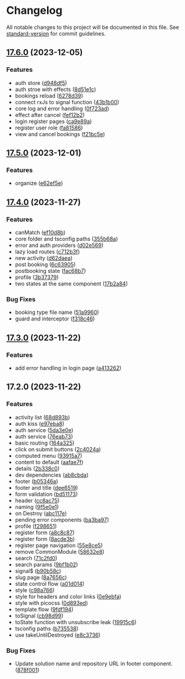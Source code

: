 # Changelog

All notable changes to this project will be documented in this file. See [standard-version](https://github.com/conventional-changelog/standard-version) for commit guidelines.

## [17.6.0](https://github.com/AlbertoBasalo/ng-lab/compare/v17.5.0...v17.6.0) (2023-12-05)


### Features

* auth store ([d948df5](https://github.com/AlbertoBasalo/ng-lab/commit/d948df5792508b6aaae23fa18b4cfb59d2c1d5ba))
* auth stroe with effects ([8d51e1c](https://github.com/AlbertoBasalo/ng-lab/commit/8d51e1c00925588cee5bb310ec7a5e990057871c))
* bookings reload ([6278d39](https://github.com/AlbertoBasalo/ng-lab/commit/6278d39953eaea74d79fcb69bcc126bd8ad4a233))
* connect rxJs to signal function ([43b1b00](https://github.com/AlbertoBasalo/ng-lab/commit/43b1b00d3af16f1243404b59e5aef697cba7e57a))
* core log and error handling ([0f723ad](https://github.com/AlbertoBasalo/ng-lab/commit/0f723ad4aeba9550b781de6cb96669a1323ba6ea))
* effect after cancel ([fef12b2](https://github.com/AlbertoBasalo/ng-lab/commit/fef12b22df11f602c9d5398257b55a3faa851b0d))
* login register pages ([ca9e89a](https://github.com/AlbertoBasalo/ng-lab/commit/ca9e89a3f33d9f5dd1903cfb47cad06bcbfcf446))
* register user role ([fa81586](https://github.com/AlbertoBasalo/ng-lab/commit/fa81586050385850d2fbb96536a773253a4c5f50))
* view and cancel bookings ([f21bc5e](https://github.com/AlbertoBasalo/ng-lab/commit/f21bc5e4e1952256855f0b43b61649bf01175a74))

## [17.5.0](https://github.com/AlbertoBasalo/ng-lab/compare/v17.4.0...v17.5.0) (2023-12-01)


### Features

* organize ([e62ef5e](https://github.com/AlbertoBasalo/ng-lab/commit/e62ef5ed18479b8a194ddde20097e435162e30dd))

## [17.4.0](https://github.com/AlbertoBasalo/ng-lab/compare/v17.3.0...v17.4.0) (2023-11-27)


### Features

* canMatch ([ef10d8b](https://github.com/AlbertoBasalo/ng-lab/commit/ef10d8be720b2dfd1a77db9b7040e9bc78d81938))
* core folder and tsconfig paths ([355b68a](https://github.com/AlbertoBasalo/ng-lab/commit/355b68a3b52464c90e31c28ef98d52f5da18ca26))
* error and auth providers ([d02e569](https://github.com/AlbertoBasalo/ng-lab/commit/d02e5690b3051ee4b9b2ac5d724a3e338d857504))
* lazy load routes ([c712b3f](https://github.com/AlbertoBasalo/ng-lab/commit/c712b3f63c81220fedc52f0314bb8457aeef8075))
* new activity ([d62daea](https://github.com/AlbertoBasalo/ng-lab/commit/d62daea3a504508f21c858d73321499c456258e0))
* post booking ([6c63905](https://github.com/AlbertoBasalo/ng-lab/commit/6c639058d8c48913f2843fc977a254e79677830e))
* postbooking state ([fac68b7](https://github.com/AlbertoBasalo/ng-lab/commit/fac68b70cfee51c13e92d0ae3d2670704246e8be))
* profile ([3b37379](https://github.com/AlbertoBasalo/ng-lab/commit/3b37379b4ba92547d1e18cf3c5f0121478ad70da))
* two states at the same component ([17b2a84](https://github.com/AlbertoBasalo/ng-lab/commit/17b2a842f8e59bda4e7ae058888fb2e2f6914c1d))


### Bug Fixes

* booking type file name ([51a9960](https://github.com/AlbertoBasalo/ng-lab/commit/51a996075f043408f242a5b9624d8c8c506cac8d))
* guard and interceptor ([f318c46](https://github.com/AlbertoBasalo/ng-lab/commit/f318c46fe0a3e069a823013b80865d70bb2c8830))

## [17.3.0](https://github.com/AlbertoBasalo/ng-lab/compare/v17.2.0...v17.3.0) (2023-11-22)


### Features

* add error handling in login page ([a413262](https://github.com/AlbertoBasalo/ng-lab/commit/a4132620e64b1d28088e8580cea01f186d23a944))

## 17.2.0 (2023-11-22)


### Features

* activity list ([68d893b](https://github.com/AlbertoBasalo/ng-lab/commit/68d893b2fee9b28bece92b1d6f85a4bafdcbb16d))
* auth kiss ([e97eba8](https://github.com/AlbertoBasalo/ng-lab/commit/e97eba8969e0b67918713d70bc491f1c4826381b))
* auth service ([5da3e0e](https://github.com/AlbertoBasalo/ng-lab/commit/5da3e0ebded1343b7aaeabd1d18fce306212e03a))
* auth service ([76eab73](https://github.com/AlbertoBasalo/ng-lab/commit/76eab73510b778475fcd6fcbb5e21ea916b79a27))
* basic routing ([164a325](https://github.com/AlbertoBasalo/ng-lab/commit/164a325276d2165bf0085105c6c9b29ab0f8c3e3))
* click on submit buttons ([2c4024a](https://github.com/AlbertoBasalo/ng-lab/commit/2c4024ae6998564d3dadf59c5489f8b31cce78e0))
* computed menu ([93915a7](https://github.com/AlbertoBasalo/ng-lab/commit/93915a7c6484f23afd748323c51e4bb64f3d615e))
* content to default ([aafae7f](https://github.com/AlbertoBasalo/ng-lab/commit/aafae7f1c3e6422fc21e1f01a5eef678c0015398))
* details ([2b338c0](https://github.com/AlbertoBasalo/ng-lab/commit/2b338c039b957df07de741e5cc53ff39b3335569))
* dev dependencies ([ab8cbda](https://github.com/AlbertoBasalo/ng-lab/commit/ab8cbda12fc7267e3a31c705a091823df79e7083))
* footer ([b05346a](https://github.com/AlbertoBasalo/ng-lab/commit/b05346ad38d12018624fbcaba851473113a4f2b3))
* footer and title ([dee6519](https://github.com/AlbertoBasalo/ng-lab/commit/dee6519c875cc7c2bd41902d85a990e0c0cb4cd2))
* form validation ([bd51173](https://github.com/AlbertoBasalo/ng-lab/commit/bd511739b82c5e3a210de2e33ce5842da141f726))
* header ([cc8ac75](https://github.com/AlbertoBasalo/ng-lab/commit/cc8ac75ffd48655d42736d576e3fdad3d543fd07))
* naming ([9f5e0e1](https://github.com/AlbertoBasalo/ng-lab/commit/9f5e0e1f2f150299dc91df2ea827b8b85eed688b))
* on Destroy ([abc117e](https://github.com/AlbertoBasalo/ng-lab/commit/abc117ebc4cd43daf3055a1a2dd91f225935861e))
* pending error components ([ba3ba97](https://github.com/AlbertoBasalo/ng-lab/commit/ba3ba9708366fbeb6aacc531cc5f69dc3caf84f3))
* profile ([f298651](https://github.com/AlbertoBasalo/ng-lab/commit/f29865136a803b4106787a9a85e85ac01c5c5fd8))
* register form ([a8c8c87](https://github.com/AlbertoBasalo/ng-lab/commit/a8c8c879fd72d84287a3726feeefc9137f630861))
* register form ([8acde3b](https://github.com/AlbertoBasalo/ng-lab/commit/8acde3bedbe401057fbd1ee2a0882c8838320ea7))
* register page navigation ([55e8ce5](https://github.com/AlbertoBasalo/ng-lab/commit/55e8ce5b92ac7d7ac667e6d4bbbe09ada03e7dea))
* remove CommonModule ([58632e8](https://github.com/AlbertoBasalo/ng-lab/commit/58632e8f01c2e044acfe1d136c33347b5eae5be8))
* search ([71c2fd0](https://github.com/AlbertoBasalo/ng-lab/commit/71c2fd0237987969fba166ff124352141d296e81))
* search params ([9bf1b02](https://github.com/AlbertoBasalo/ng-lab/commit/9bf1b029668b0a747a9be503e1cbc75f4953c4bd))
* signal$ ([b90b58c](https://github.com/AlbertoBasalo/ng-lab/commit/b90b58c3cb86df08cf124a0792f5a70d566eafe8))
* slug page ([8a7656c](https://github.com/AlbertoBasalo/ng-lab/commit/8a7656c516f0e548b789ae22e038576be247cb31))
* state control flow ([a01d014](https://github.com/AlbertoBasalo/ng-lab/commit/a01d014837bad752488f650dca1005dc78a760fd))
* style ([c98a766](https://github.com/AlbertoBasalo/ng-lab/commit/c98a766d6c0863006c3e335bf7d683313114e3a6))
* style for headers and color links ([0e9ebfa](https://github.com/AlbertoBasalo/ng-lab/commit/0e9ebfa13269cc6b8272d1a457577ac1cb5db6ff))
* style with picocss ([0d893ed](https://github.com/AlbertoBasalo/ng-lab/commit/0d893ed11a4bdff4e7bc625e5191978f21f954b3))
* template flow ([9fdf194](https://github.com/AlbertoBasalo/ng-lab/commit/9fdf1945aa7a42c32279ff5c5f7092a1678c910f))
* toSignal ([cb98d99](https://github.com/AlbertoBasalo/ng-lab/commit/cb98d992b2b124a89231115507f6a197d023b0dc))
* toState function with unsubscribe leak ([19915c6](https://github.com/AlbertoBasalo/ng-lab/commit/19915c63e7624859618e4be106968b0d2044b938))
* tsconfig paths ([b735538](https://github.com/AlbertoBasalo/ng-lab/commit/b735538c16cab057241404dd9175c0d8e0d4db27))
* use takeUntilDestroyed ([e8c3736](https://github.com/AlbertoBasalo/ng-lab/commit/e8c373609d6340b5313516641159ac4efd7e623f))


### Bug Fixes

* Update solution name and repository URL in footer component. ([878f001](https://github.com/AlbertoBasalo/ng-lab/commit/878f0012610cbb63f5d86018707bf25498d76744))
